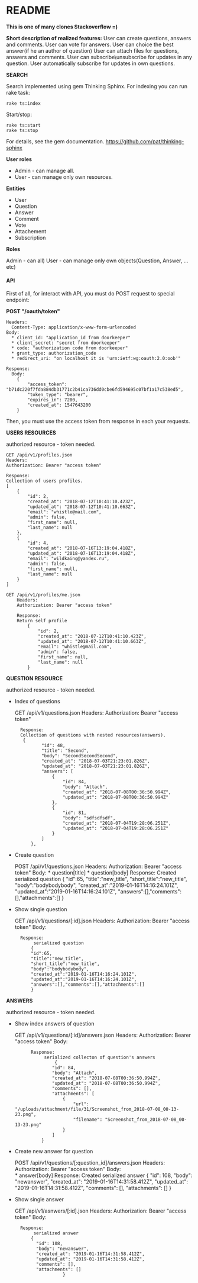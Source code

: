 # README

**This is one of many clones Stackoverflow =)**


**Short description of realized features:**
    User can create questions, answers and comments. 
    User can vote for answers.
    User can choice the best answer(if he an author of question)
    User can attach files for questions, answers and comments.
    User can subscribe\unsubscribe for updates in any question.
    User automatically subscribe for updates in own questions.
    
**SEARCH**

Search implemented using gem Thinking Sphinx.
For indexing you can run rake task: 
    
    rake ts:index
    
  
Start/stop:

    rake ts:start
    rake ts:stop
    
For details, see the gem documentation. https://github.com/pat/thinking-sphinx   
    
**User roles**
* Admin - can manage all.
* User - can manage only own resources.   

**Entities**
* User
* Question
* Answer
* Comment
* Vote
* Attachement
* Subscription

**Roles** 

Admin - can all)
User  - can manage only own objects(Question, Answer, ... etc)

#### **API**

First of all, for interact with API, you must do POST request to special endpoint:

**POST "/oauth/token"**

    Headers:
      Content-Type: application/x-www-form-urlencoded   
    Body: 
      * client_id: "application_id from doorkeeper"
      * client_secret: "secret from doorkeeper"
      * code: "authorization code from doorkeeper"
      * grant_type: authorization_code
      * redirect_uri: "on localhost it is 'urn:ietf:wg:oauth:2.0:oob'"	

    Response:
      Body: 
        {
            "access_token": "b71dc220f7fda884db31771c2b41ca736dd0cbe6fd594695c07bf1a17c538ed5",
            "token_type": "bearer",
            "expires_in": 7200,
            "created_at": 1547643200
        }
Then, you must use the access token from response in each your requests.
   
**USERS RESOURCES** 

authorized resource - token needed.
  
    GET /api/v1/profiles.json
    Headers: 
    Authorization: Bearer "access token"
    
    Response: 
    Collection of users profiles.
    [
        {
            "id": 2,
            "created_at": "2018-07-12T10:41:10.423Z",
            "updated_at": "2018-07-12T10:41:10.663Z",
            "email": "whistle@mail.com",
            "admin": false,
            "first_name": null,
            "last_name": null
        },
        {
            "id": 4,
            "created_at": "2018-07-16T13:19:04.418Z",
            "updated_at": "2018-07-16T13:19:04.418Z",
            "email": "wildkaing@yandex.ru",
            "admin": false,
            "first_name": null,
            "last_name": null
        }
    ]
    
    GET /api/v1/profiles/me.json
        Headers: 
        Authorization: Bearer "access token"
        
        Response: 
        Return self profile       
            {
                "id": 2,
                "created_at": "2018-07-12T10:41:10.423Z",
                "updated_at": "2018-07-12T10:41:10.663Z",
                "email": "whistle@mail.com",
                "admin": false,
                "first_name": null,
                "last_name": null
            }
            
            
**QUESTION RESOURCE**

authorized resource - token needed.

* Index of questions

  
    GET /api/v1/questions.json
        Headers: 
        Authorization: Bearer "access token"
        
        Response: 
        Collection of questions with nested resources(answers).
         {
                "id": 48,
                "title": "Second",
                "body": "SecondSecondSecond",
                "created_at": "2018-07-03T21:23:01.826Z",
                "updated_at": "2018-07-03T21:23:01.826Z",
                "answers": [
                    {
                        "id": 84,
                        "body": "Attach",
                        "created_at": "2018-07-08T00:36:50.994Z",
                        "updated_at": "2018-07-08T00:36:50.994Z"
                    },
                    {
                        "id": 81,
                        "body": "sdfsdfsdf",
                        "created_at": "2018-07-04T19:28:06.251Z",
                        "updated_at": "2018-07-04T19:28:06.251Z"
                    }
                ]
            },
* Create question

  
    POST /api/v1/questions.json
        Headers: 
        Authorization: Bearer "access token"
        Body:
           * question[title]
           * question[body]
        Response: 
            Created serialized question
            {
            "id":65,
            "title":"new_title",
            "short_title":"new_title",
            "body":"bodybodybody",
            "created_at":"2019-01-16T14:16:24.101Z",
            "updated_at":"2019-01-16T14:16:24.101Z",
            "answers":[],"comments":[],"attachments":[]
            }
            
* Show single question


  
    GET /api/v1/questions/[:id].json
        Headers: 
        Authorization: Bearer "access token"
        Body:
           
        Response: 
             serialized question
            {
            "id":65,
            "title":"new_title",
            "short_title":"new_title",
            "body":"bodybodybody",
            "created_at":"2019-01-16T14:16:24.101Z",
            "updated_at":"2019-01-16T14:16:24.101Z",
            "answers":[],"comments":[],"attachments":[]
            }
**ANSWERS**

authorized resource - token needed.

* Show index answers of question


     GET /api/v1/questions/[:id]/answers.json
            Headers: 
            Authorization: Bearer "access token"
            Body:
               
            Response: 
                 serialized collecton of question's answers
                     {
                    "id": 84,
                    "body": "Attach",
                    "created_at": "2018-07-08T00:36:50.994Z",
                    "updated_at": "2018-07-08T00:36:50.994Z",
                    "comments": [],
                    "attachments": [
                        {
                            "url": "/uploads/attachment/file/31/Screenshot_from_2018-07-08_00-13-23.png",
                            "filename": "Screenshot_from_2018-07-08_00-13-23.png"
                        }
                    ]
                }
* Create new answer for question

  
    POST /api/v1/questions/[:question_id]/answers.json
        Headers: 
        Authorization: Bearer "access token"
        Body:           
           * answer[body]
        Response: 
            Created serialized answer
            {
                "id": 108,
                "body": "newanswer",
                "created_at": "2019-01-16T14:31:58.412Z",
                "updated_at": "2019-01-16T14:31:58.412Z",
                "comments": [],
                "attachments": []
            }
            
* Show single answer


  
    GET /api/v1/asnwers/[:id].json
        Headers: 
        Authorization: Bearer "access token"
        Body:
           
        Response: 
             serialized answer
            {
              "id": 108,
              "body": "newanswer",
              "created_at": "2019-01-16T14:31:58.412Z",
              "updated_at": "2019-01-16T14:31:58.412Z",
              "comments": [],
              "attachments": []
                        }            